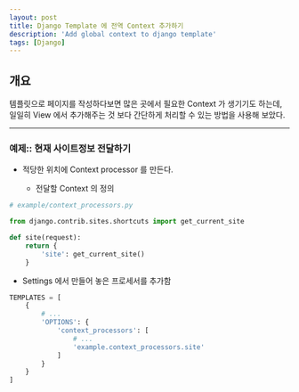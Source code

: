 ```yaml
---
layout: post
title: Django Template 에 전역 Context 추가하기
description: 'Add global context to django template'
tags: [Django]
---
```


## 개요

템플릿으로 페이지를 작성하다보면 많은 곳에서 필요한 Context 가 생기기도 하는데, 일일히 View 에서 추가해주는 것 보다 간단하게 처리할 수 있는 방법을 사용해 보았다.

---

### 예제:: 현재 사이트정보 전달하기

- 적당한 위치에 Context processor 를 만든다.

  - 전달할 Context 의 정의

```python
# example/context_processors.py

from django.contrib.sites.shortcuts import get_current_site

def site(request):
    return {
        'site': get_current_site()
    }
```

- Settings 에서 만들어 놓은 프로세서를 추가함

```python
TEMPLATES = [
    {
        # ...
        'OPTIONS': {
            'context_processors': [
                # ...
                'example.context_processors.site'
            ]
        }
    }
]
```
